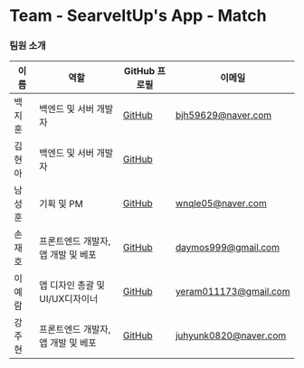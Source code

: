 # Team - SearveItUp's App - Match

### 팀원 소개

| 이름   | 역할                               | GitHub 프로필                            | 이메일                |
| ------ | ---------------------------------- | ---------------------------------------- | --------------------- |
| 백지훈 | 백엔드 및 서버 개발자              | [GitHub](https://github.com/Chuseok22)   |  bjh59629@naver.com   |
| 김현아 | 백엔드 및 서버 개발자              | [GitHub](https://github.com/10Hyuna)     |                       |
| 남성훈 | 기획 및 PM                         | [GitHub](https://github.com/hooniewinner)  |  wnqle05@naver.com  |
| 손재호 | 프론트엔드 개발자, 앱 개발 및 베포 | [GitHub](https://github.com/thswogh)     | daymos999@gmail.com    |
| 이예람 | 앱 디자인 총괄 및 UI/UX디자이너    | [GitHub](https://github.com/yeramyyi)    |  yeram011173@gmail.com   |
| 강주현 | 프론트엔드 개발자, 앱 개발 및 베포 | [GitHub](https://github.com/juhyunk0820) | juhyunk0820@naver.com |
